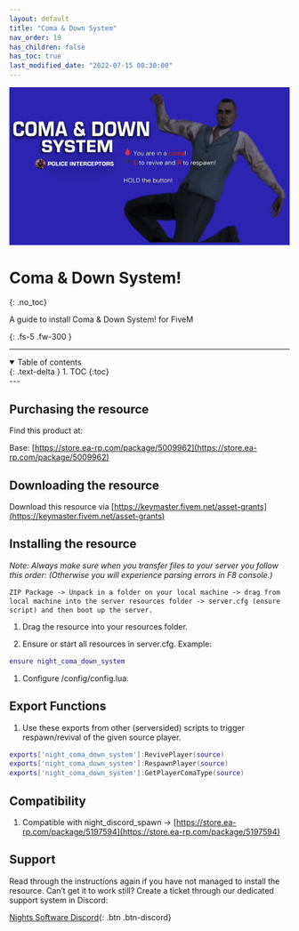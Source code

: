 ```yaml
---
layout: default
title: "Coma & Down System"
nav_order: 19
has_children: false
has_toc: true
last_modified_date: "2022-07-15 00:30:00"
---
```


<img class="cover-img" src="/assets/img/comaAndDownSystem.png" alt="Coma & Down System! Resource" draggable="false">

# Coma & Down System!
{: .no_toc}

A guide to install Coma & Down System! for FiveM

{: .fs-5 .fw-300 }

---
<details open markdown="block">
  <summary>
    Table of contents
  </summary>
  {: .text-delta }
1. TOC
{:toc}
</details>
---

## Purchasing the resource

Find this product at:

Base: [https://store.ea-rp.com/package/5009962](https://store.ea-rp.com/package/5009962)

## Downloading the resource

Download this resource via [https://keymaster.fivem.net/asset-grants](https://keymaster.fivem.net/asset-grants)

## Installing the resource

*Note: Always make sure when you transfer files to your server you follow this order: (Otherwise you will experience parsing errors in F8 console.)*

```
ZIP Package -> Unpack in a folder on your local machine -> drag from local machine into the server resources folder -> server.cfg (ensure script) and then boot up the server.
```

1. Drag the resource into your resources folder.

1. Ensure or start all resources in server.cfg. Example:
```lua
ensure night_coma_down_system
```

1. Configure /config/config.lua.

## Export Functions

1. Use these exports from other (serversided) scripts to trigger respawn/revival of the given source player.

```lua
exports['night_coma_down_system']:RevivePlayer(source)
exports['night_coma_down_system']:RespawnPlayer(source)
exports['night_coma_down_system']:GetPlayerComaType(source)
```

## Compatibility

1. Compatible with night_discord_spawn -> [https://store.ea-rp.com/package/5197594](https://store.ea-rp.com/package/5197594)

## Support

Read through the instructions again if you have not managed to install the resource. Can’t get it to work still? Create a ticket through our dedicated support system in Discord:

[Nights Software Discord](https://ns.ea-rp.com){: .btn .btn-discord}